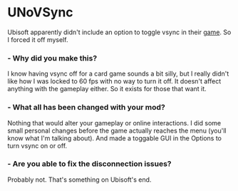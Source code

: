 # UNoVSync
Ubisoft apparently didn't include an option to toggle vsync in their [game](https://store.steampowered.com/app/470220/UNO/). So I forced it off myself.

### - Why did you make this?

I know having vsync off for a card game sounds a bit silly, but I really didn't like how I was locked to 60 fps with no way to turn it off. It doesn't affect anything with the gameplay either. So it exists for those that want it.

### - What all has been changed with your mod?

Nothing that would alter your gameplay or online interactions. I did some small personal changes before the game actually reaches the menu (you'll know what I'm talking about). And made a toggable GUI in the Options to turn vsync on or off.

### - Are you able to fix the disconnection issues?

Probably not. That's something on Ubisoft's end.
